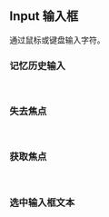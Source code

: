 <div class="demo-header">
<p class="overviewicon">
  <span class="wapi-form-span"/>
</p>

## Input 输入框

<nova-uxlink widget-name="Input"></nova-uxlink>

通过鼠标或键盘输入字符。
</div>

### 记忆历史输入

<nova-demo-view link="input/method-addMemory"></nova-demo-view>

<br>

### 失去焦点

<nova-demo-view link="input/method-blur"></nova-demo-view>

<br>

### 获取焦点

<nova-demo-view link="input/method-focus"></nova-demo-view>

<br>

### 选中输入框文本

<nova-demo-view link="input/method-select"></nova-demo-view>

<br>
